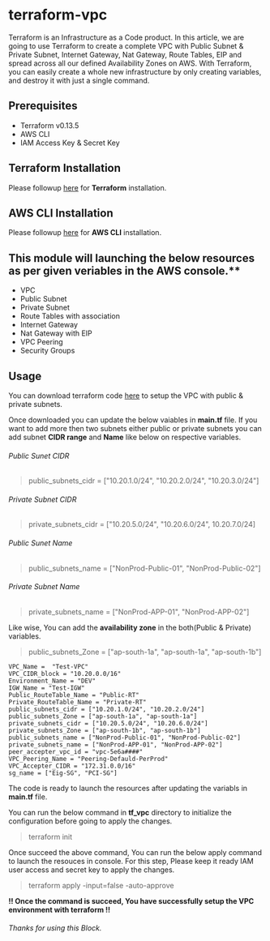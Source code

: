 # terraform-vpc

Terraform is an Infrastructure as a Code product. In this article, we are going to use Terraform to create a complete VPC with Public Subnet & Private Subnet, Internet Gateway, Nat Gateway, Route Tables, EIP and spread across all our defined Availability Zones on AWS. With Terraform, you can easily create a whole new infrastructure by only creating variables, and destroy it with just a single command.

## Prerequisites
- Terraform v0.13.5
- AWS CLI
- IAM Access Key & Secret Key

## Terraform Installation

Please followup [here](https://github.com/TechyCloud/terraform-installation.git) for **Terraform** installation.

## AWS CLI Installation

Please followup [here](https://docs.aws.amazon.com/cli/latest/userguide/install-cliv2-linux.html) for **AWS CLI** installation.

## This module will launching the below resources as per given veriables in the AWS console.**
- VPC
- Public Subnet
- Private Subnet
- Route Tables with association
- Internet Gateway
- Nat Gateway with EIP
- VPC Peering
- Security Groups

## Usage
You can download terraform code [here](https://github.com/TechyCloud/terraform-vpc/archive/main.zip) to setup the VPC with public & private subnets.

Once downloaded you can update the below vaiables in **main.tf** file. If you want to add more then two subnets either public or private subnets you can add subnet **CIDR range** and **Name** like below on respective variables. 

###### Public Sunet CIDR
> public_subnets_cidr = ["10.20.1.0/24", "10.20.2.0/24", "10.20.3.0/24"]

###### Private Subnet CIDR
> private_subnets_cidr = ["10.20.5.0/24", "10.20.6.0/24", 10.20.7.0/24]

###### Public Sunet Name
> public_subnets_name = ["NonProd-Public-01", "NonProd-Public-02"]

###### Private Subnet Name
> private_subnets_name = ["NonProd-APP-01", "NonProd-APP-02"]

Like wise, You can add the **availability zone** in the both(Public & Private) variables.

> public_subnets_Zone = ["ap-south-1a", "ap-south-1a", "ap-south-1b"]


```
VPC_Name =  "Test-VPC"
VPC_CIDR_block = "10.20.0.0/16"
Environment_Name = "DEV"
IGW_Name = "Test-IGW"
Public_RouteTable_Name = "Public-RT"
Private_RouteTable_Name = "Private-RT"
public_subnets_cidr = ["10.20.1.0/24", "10.20.2.0/24"]
public_subnets_Zone = ["ap-south-1a", "ap-south-1a"]
private_subnets_cidr = ["10.20.5.0/24", "10.20.6.0/24"]
private_subnets_Zone = ["ap-south-1b", "ap-south-1b"]
public_subnets_name = ["NonProd-Public-01", "NonProd-Public-02"]
private_subnets_name = ["NonProd-APP-01", "NonProd-APP-02"]
peer_accepter_vpc_id = "vpc-5e6a####"
VPC_Peering_Name = "Peering-Defauld-PerProd"
VPC_Accepter_CIDR = "172.31.0.0/16"
sg_name = ["Eig-SG", "PCI-SG"]
```
The code is ready to launch the resources after updating the variabls in **main.tf** file. 

You can run the below command in **tf_vpc** directory to initialize the configuration before going to apply the changes.

> terraform init

Once succeed the above command, You can run the below apply command to launch the resouces in console. For this step, Please keep it ready IAM user access and secret key to apply the changes.   

> terraform apply -input=false -auto-approve


**!! Once the command is succeed, You have successfully setup the VPC environment with terraform !!**

###### Thanks for using this Block.

